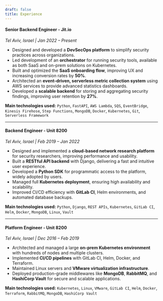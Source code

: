 ```yaml
---
draft: false
title: Experience
---
```


#### Senior Backend Engineer - Jit.io  
*Tel Aviv, Israel | Jan 2022 – Present*

- Designed and developed a **DevSecOps platform** to simplify security practices across organizations.  
- Led development of an **orchestrator** for running security tools, available as both SaaS and on-prem solutions on Kubernetes.  
- Built and optimized the **SaaS onboarding flow**, improving UX and increasing conversion rates by **50%**.  
- Architected an **event-driven, serverless metric collection system** using AWS services to provide advanced statistics dashboards.  
- Developed a **scalable backend** for storing and aggregating security findings, improving user retention by **27%**.

**Main technologies used:** `Python`, `FastAPI`, `AWS Lambda`, `SQS`, `EventBridge`, `Kinesis Firehose`, `Step Functions`, `MongoDB`, `Docker`, `Kubernetes`, `Git`, `Serverless Framework`

---

#### Backend Engineer - Unit 8200  
*Tel Aviv, Israel | Feb 2019 – Jan 2022*

- Designed and implemented a **cloud-based network research platform** for security researchers, improving performance and usability.  
- Built a **RESTful API backend** with Django, delivering a fast and intuitive user experience.  
- Developed a **Python SDK** for programmatic access to the platform, widely adopted by users.  
- Managed full **Kubernetes deployment**, ensuring high availability and scalability.  
- Improved CI/CD efficiency with **GitLab CI**, Helm environments, and automated database backups.

**Main technologies used:** `Python`, `Django`, `REST APIs`, `Kubernetes`, `GitLab CI`, `Helm`, `Docker`, `MongoDB`, `Linux`, `Vault`

---

#### Platform Engineer - Unit 8200  
*Tel Aviv, Israel | Dec 2016 – Feb 2019*

- Architected and managed a large **on-prem Kubernetes environment** with hundreds of nodes and multiple clusters.  
- Implemented **CI/CD pipelines** with GitLab CI, Helm, Docker, and Terraform.  
- Maintained Linux servers and **VMware virtualization infrastructure**.  
- Deployed production-grade middlewares like **MongoDB**, **RabbitMQ**, and **HashiCorp Vault** for secure and scalable applications.

**Main technologies used:** `Kubernetes`, `Linux`, `VMware`, `GitLab CI`, `Helm`, `Docker`, `Terraform`, `RabbitMQ`, `MongoDB`, `HashiCorp Vault`
